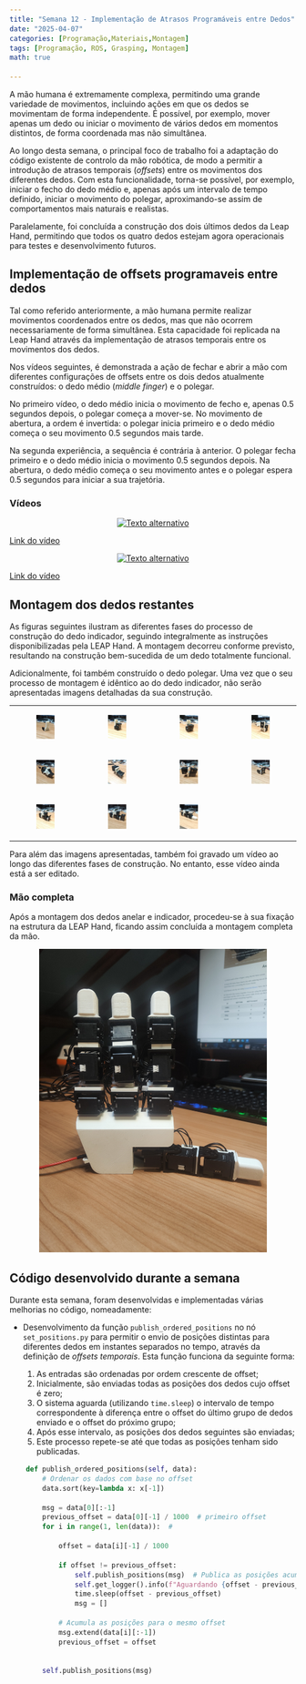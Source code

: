 ```yaml
---
title: "Semana 12 - Implementação de Atrasos Programáveis entre Dedos"
date: "2025-04-07"
categories: [Programação,Materiais,Montagem]
tags: [Programação, ROS, Grasping, Montagem]
math: true

---
```


A mão humana é extremamente complexa, permitindo uma grande variedade de movimentos, incluindo ações em que os dedos se movimentam de forma independente. É possível, por exemplo, mover apenas um dedo ou iniciar o movimento de vários dedos em momentos distintos, de forma coordenada mas não simultânea.

Ao longo desta semana, o principal foco de trabalho foi a adaptação do código existente de controlo da mão robótica, de modo a permitir a introdução de atrasos temporais (*offsets*) entre os movimentos dos diferentes dedos. Com esta funcionalidade, torna-se possível, por exemplo, iniciar o fecho do dedo médio e, apenas após um intervalo de tempo definido, iniciar o movimento do polegar, aproximando-se assim de comportamentos mais naturais e realistas.

Paralelamente, foi concluída a construção dos dois últimos dedos da Leap Hand, permitindo que todos os quatro dedos estejam agora operacionais para testes e desenvolvimento futuros.


## Implementação de offsets programaveis entre dedos

Tal como referido anteriormente, a mão humana permite realizar movimentos coordenados entre os dedos, mas que não ocorrem necessariamente de forma simultânea. Esta capacidade foi replicada na Leap Hand através da implementação de atrasos temporais entre os movimentos dos dedos.

Nos vídeos seguintes, é demonstrada a ação de fechar e abrir a mão com diferentes configurações de offsets entre os dois dedos atualmente construídos: o dedo médio (*middle finger*) e o polegar.

No primeiro vídeo, o dedo médio inicia o movimento de fecho e, apenas 0.5 segundos depois, o polegar começa a mover-se. No movimento de abertura, a ordem é invertida: o polegar inicia primeiro e o dedo médio começa o seu movimento 0.5 segundos mais tarde.

Na segunda experiência, a sequência é contrária à anterior. O polegar fecha primeiro e o dedo médio inicia o movimento 0.5 segundos depois. Na abertura, o dedo médio começa o seu movimento antes e o polegar espera 0.5 segundos para iniciar a sua trajetória.


### Vídeos

<div style="text-align: center;">
  <a href="https://www.youtube.com/watch?v=dnG1arEnE_w">
    <img src="https://img.youtube.com/vi/dnG1arEnE_w/0.jpg" alt="Texto alternativo">
  </a>
</div>

[Link do vídeo](https://www.youtube.com/watch?v=dnG1arEnE_w)


<div style="text-align: center;">
  <a href="https://www.youtube.com/watch?v=RkduG2dYwqQ">
    <img src="https://img.youtube.com/vi/RkduG2dYwqQ/0.jpg" alt="Texto alternativo">
  </a>
</div>

[Link do vídeo](https://www.youtube.com/watch?v=RkduG2dYwqQ)


## Montagem dos dedos restantes

As figuras seguintes ilustram as diferentes fases do processo de construção do dedo indicador, seguindo integralmente as instruções disponibilizadas pela LEAP Hand. A montagem decorreu conforme previsto, resultando na construção bem-sucedida de um dedo totalmente funcional.

Adicionalmente, foi também construído o dedo polegar. Uma vez que o seu processo de montagem é idêntico ao do dedo indicador, não serão apresentadas imagens detalhadas da sua construção.

<div style="text-align: center;">
  <table style="margin: auto;">
    <tr>
      <td>
        <figure>
          <img src="/assets/images/semana12/1.jpg" alt="" width="200">
          <figcaption></figcaption>
        </figure>
      </td>
      <td>
        <figure>
          <img src="/assets/images/semana12/2.jpg" alt="" width="200">
          <figcaption></figcaption>
        </figure>
      </td>
      <td>
        <figure>
          <img src="/assets/images/semana12/3.jpg" alt="" width="200">
          <figcaption></figcaption>
        </figure>
      </td>
      <td>
        <figure>
          <img src="/assets/images/semana12/4.jpg" alt="" width="200">
          <figcaption></figcaption>
        </figure>
      </td>
    </tr>
    <tr>
      <td>
        <figure>
          <img src="/assets/images/semana12/5.jpg" alt="" width="200">
          <figcaption></figcaption>
        </figure>
      </td>
      <td>
        <figure>
          <img src="/assets/images/semana12/6.jpg" alt="" width="200">
          <figcaption></figcaption>
        </figure>
      </td>
      <td>
        <figure>
          <img src="/assets/images/semana12/7.jpg" alt="" width="200">
          <figcaption></figcaption>
        </figure>
      </td>
      <td>
        <figure>
          <img src="/assets/images/semana12/8.jpg" alt="" width="200">
          <figcaption></figcaption>
        </figure>
      </td>
    </tr>
    <tr>
      <td>
        <figure>
          <img src="/assets/images/semana12/9.jpg" alt="" width="200">
          <figcaption></figcaption>
        </figure>
      </td>
      <td>
        <figure>
          <img src="/assets/images/semana12/10.jpg" alt="" width="200">
          <figcaption></figcaption>
        </figure>
      </td>
      <td>
        <figure>
          <img src="/assets/images/semana12/11.jpg" alt="" width="200">
          <figcaption></figcaption>
        </figure>
      </td>
    </tr>
  </table>
</div>

Para além das imagens apresentadas, também foi gravado um vídeo ao longo das diferentes fases de construção. No entanto, esse vídeo ainda está a ser editado.

### Mão completa

Após a montagem dos dedos anelar e indicador, procedeu-se à sua fixação na estrutura da LEAP Hand, ficando assim concluída a montagem completa da mão.


<div style="text-align: center;">
    <img src="/assets/images/semana12/leap.jpg" alt="Texto alternativo" width="400">
</div>


## Código desenvolvido durante a semana

Durante esta semana, foram desenvolvidas e implementadas várias melhorias no código, nomeadamente:

 - Desenvolvimento da função `publish_ordered_positions` no nó `set_positions.py` para permitir o envio de posições distintas para diferentes dedos em instantes separados no tempo, através da definição de *offsets temporais*. Esta função funciona da seguinte forma:

    1. As entradas são ordenadas por ordem crescente de offset;
    2. Inicialmente, são enviadas todas as posições dos dedos cujo offset é zero;
    3. O sistema aguarda (utilizando `time.sleep`) o intervalo de tempo correspondente à diferença entre o offset do último grupo de dedos enviado e o offset do próximo grupo;
    4. Após esse intervalo, as posições dos dedos seguintes são enviadas;
    5. Este processo repete-se até que todas as posições tenham sido publicadas. 

```python
    def publish_ordered_positions(self, data):
        # Ordenar os dados com base no offset
        data.sort(key=lambda x: x[-1])

        msg = data[0][:-1] 
        previous_offset = data[0][-1] / 1000  # primeiro offset
        for i in range(1, len(data)):  #
        
            offset = data[i][-1] / 1000
            
            if offset != previous_offset:  
                self.publish_positions(msg)  # Publica as posições acumuladas
                self.get_logger().info(f"Aguardando {offset - previous_offset} segundos antes de enviar a próxima posição...")
                time.sleep(offset - previous_offset) 
                msg = []  

            # Acumula as posições para o mesmo offset
            msg.extend(data[i][:-1])  
            previous_offset = offset  


        self.publish_positions(msg)
```
